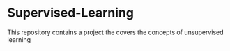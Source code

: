 # Supervised-Learning

This repository contains a project the covers the concepts of unsupervised learning
